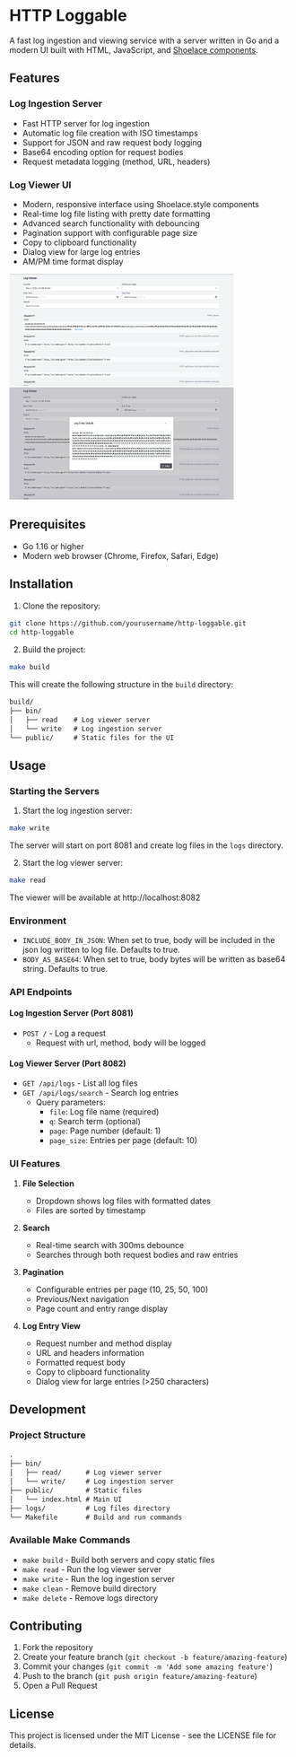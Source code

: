 # HTTP Loggable

A fast log ingestion and viewing service with a server written in Go and a modern UI built with HTML, JavaScript, and [Shoelace components](https://shoelace.style).

## Features

### Log Ingestion Server
- Fast HTTP server for log ingestion
- Automatic log file creation with ISO timestamps
- Support for JSON and raw request body logging
- Base64 encoding option for request bodies
- Request metadata logging (method, URL, headers)

### Log Viewer UI
- Modern, responsive interface using Shoelace.style components
- Real-time log file listing with pretty date formatting
- Advanced search functionality with debouncing
- Pagination support with configurable page size
- Copy to clipboard functionality
- Dialog view for large log entries
- AM/PM time format display

<img src="./screenshots/1.png" width="400px">
<img src="./screenshots/2.png" width="400px">

## Prerequisites

- Go 1.16 or higher
- Modern web browser (Chrome, Firefox, Safari, Edge)

## Installation

1. Clone the repository:
```bash
git clone https://github.com/yourusername/http-loggable.git
cd http-loggable
```

2. Build the project:
```bash
make build
```

This will create the following structure in the `build` directory:
```
build/
├── bin/
│   ├── read    # Log viewer server
│   └── write   # Log ingestion server
└── public/     # Static files for the UI
```

## Usage

### Starting the Servers

1. Start the log ingestion server:
```bash
make write
```
The server will start on port 8081 and create log files in the `logs` directory.

2. Start the log viewer server:
```bash
make read
```
The viewer will be available at http://localhost:8082

### Environment

- `INCLUDE_BODY_IN_JSON`: When set to true, body will be included in the json log written to log file. Defaults to true.
- `BODY_AS_BASE64`: When set to true, body bytes will be written as base64 string. Defaults to true.

### API Endpoints

#### Log Ingestion Server (Port 8081)
- `POST /` - Log a request
  - Request with url, method, body will be logged

#### Log Viewer Server (Port 8082)
- `GET /api/logs` - List all log files
- `GET /api/logs/search` - Search log entries
  - Query parameters:
    - `file`: Log file name (required)
    - `q`: Search term (optional)
    - `page`: Page number (default: 1)
    - `page_size`: Entries per page (default: 10)

### UI Features

1. **File Selection**
   - Dropdown shows log files with formatted dates
   - Files are sorted by timestamp

2. **Search**
   - Real-time search with 300ms debounce
   - Searches through both request bodies and raw entries

3. **Pagination**
   - Configurable entries per page (10, 25, 50, 100)
   - Previous/Next navigation
   - Page count and entry range display

4. **Log Entry View**
   - Request number and method display
   - URL and headers information
   - Formatted request body
   - Copy to clipboard functionality
   - Dialog view for large entries (>250 characters)

## Development

### Project Structure
```
.
├── bin/
│   ├── read/      # Log viewer server
│   └── write/     # Log ingestion server
├── public/        # Static files
│   └── index.html # Main UI
├── logs/          # Log files directory
└── Makefile       # Build and run commands
```

### Available Make Commands
- `make build` - Build both servers and copy static files
- `make read` - Run the log viewer server
- `make write` - Run the log ingestion server
- `make clean` - Remove build directory
- `make delete` - Remove logs directory

## Contributing

1. Fork the repository
2. Create your feature branch (`git checkout -b feature/amazing-feature`)
3. Commit your changes (`git commit -m 'Add some amazing feature'`)
4. Push to the branch (`git push origin feature/amazing-feature`)
5. Open a Pull Request

## License

This project is licensed under the MIT License - see the LICENSE file for details.


